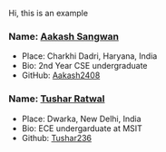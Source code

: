 Hi, this is an example

### Name: [Aakash Sangwan](https://github.com/Aakash2408)
- Place: Charkhi Dadri, Haryana, India
- Bio: 2nd Year CSE undergraduate
- GitHub: [Aakash2408](https://github.com/Aakash2408)

### Name: [Tushar Ratwal](https://github.com/Tushar236)
- Place: Dwarka, New Delhi, India
- Bio: ECE undergarduate at MSIT
- Github: [Tushar236](https://github.com/Tushar236)
